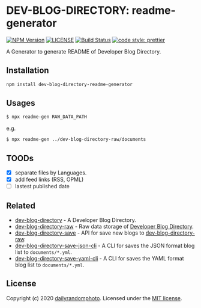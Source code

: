 # DEV-BLOG-DIRECTORY: readme-generator

[![NPM Version][npm-version-image]][npm-url]
[![LICENSE][license-image]][license-url]
[![Build Status][travis-image]][travis-url]
[![code style: prettier][code-style-prettier-image]][code-style-prettier-url]

A Generator to generate README of Developer Blog Directory.

## Installation

```sh
npm install dev-blog-directory-readme-generator
```

## Usages

```sh
$ npx readme-gen RAW_DATA_PATH
```

e.g.

```sh
$ npx readme-gen ../dev-blog-directory-raw/documents
```

## TOODs

- [x] separate files by Languages.
- [x] add feed links (RSS, OPML)
- [ ] lastest published date

## Related

- [dev-blog-directory](https://github.com/dev-blog-directory/dev-blog-directory) - A Developer Blog Directory.
- [dev-blog-directory-raw](https://github.com/dev-blog-directory/dev-blog-directory-raw) - Raw data storage of [Developer Blog Directory](https://github.com/dev-blog-directory/dev-blog-directory).
- [dev-blog-directory-save](https://github.com/dev-blog-directory/dev-blog-directory-save) - API for save new blogs to [dev-blog-directory-raw](https://github.com/dev-blog-directory/dev-blog-directory-raw).
- [dev-blog-directory-save-json-cli](https://github.com/dev-blog-directory/dev-blog-directory-save-json-cli) - A CLI for saves the JSON format blog list to `documents/*.yml`.
- [dev-blog-directory-save-yaml-cli](https://github.com/dev-blog-directory/dev-blog-directory-save-yaml-cli) - A CLI for saves the YAML format blog list to `documents/*.yml`.

## License

Copyright (c) 2020 [dailyrandomphoto][my-url]. Licensed under the [MIT license][license-url].

[my-url]: https://github.com/dailyrandomphoto
[npm-url]: https://www.npmjs.com/package/dev-blog-directory-readme-generator
[travis-url]: https://travis-ci.org/dev-blog-directory/dev-blog-directory-readme-generator
[license-url]: LICENSE
[code-style-prettier-url]: https://github.com/prettier/prettier
[npm-downloads-image]: https://img.shields.io/npm/dm/dev-blog-directory-readme-generator
[npm-version-image]: https://img.shields.io/npm/v/dev-blog-directory-readme-generator
[license-image]: https://img.shields.io/npm/l/dev-blog-directory-readme-generator
[travis-image]: https://img.shields.io/travis/dev-blog-directory/dev-blog-directory-readme-generator
[code-style-prettier-image]: https://img.shields.io/badge/code_style-prettier-ff69b4.svg?style=flat-square
